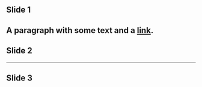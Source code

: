 ## Slide 1
A paragraph with some text and a [link](https://hakim.se).
---
## Slide 2
---
## Slide 3
